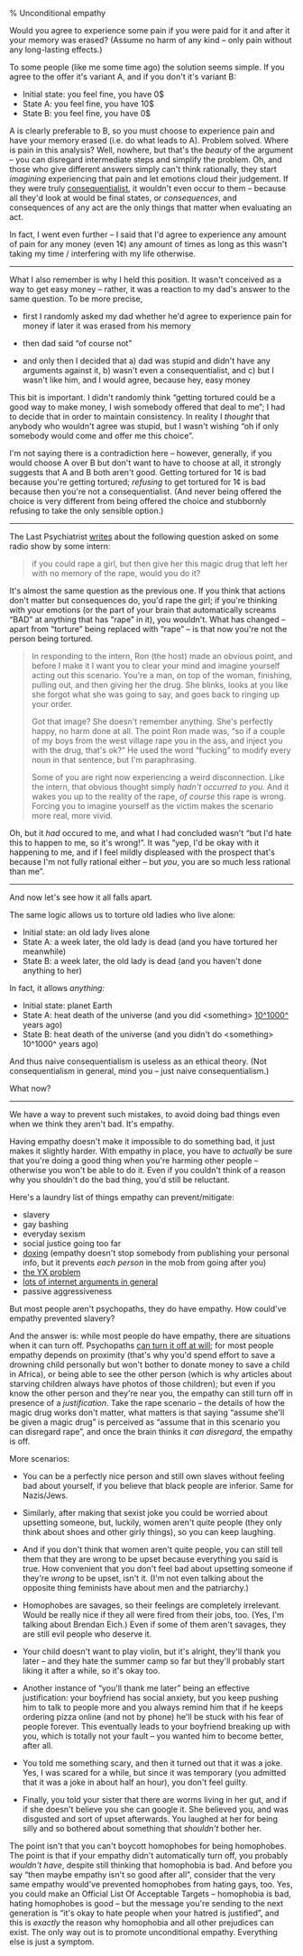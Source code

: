 % Unconditional empathy

Would you agree to experience some pain if you were paid for it and after it your memory was erased? (Assume no harm of any kind – only pain without any long-lasting effects.)

To some people (like me some time ago) the solution seems simple. If you agree to the offer it's variant A, and if you don't it's variant B:

  * Initial state: you feel fine, you have 0$
  * State A: you feel fine, you have 10$
  * State B: you feel fine, you have 0$

A is clearly preferable to B, so you must choose to experience pain and have your memory erased (i.e. do what leads to A). Problem solved. Where is pain in this analysis? Well, nowhere, but that's the *beauty* of the argument – you can disregard intermediate steps and simplify the problem. Oh, and those who give different answers simply can't think rationally, they start *imagining* experiencing that pain and let emotions cloud their judgement. If they were truly [consequentialist][], it wouldn't even occur to them – because all they'd look at would be final states, or *consequences*, and consequences of any act are the only things that matter when evaluating an act.

[consequentialist]: http://raikoth.net/consequentialism.html

In fact, I went even further – I said that I'd agree to experience any amount of pain for any money (even 1¢) any amount of times as long as this wasn't taking my time / interfering with my life otherwise.

-----------------------------------------------------------------------------

What I also remember is why I held this position. It wasn't conceived as a way to get easy money – rather, it was a reaction to my dad's answer to the same question. To be more precise,

  * first I randomly asked my dad whether he'd agree to experience pain for money if later it was erased from his memory

  * then dad said “of course not”

  * and only then I decided that a) dad was stupid and didn't have any arguments against it, b) wasn't even a consequentialist, and c) but I wasn't like him, and I would agree, because hey, easy money

This bit is important. I didn't randomly think “getting tortured could be a good way to make money, I wish somebody offered that deal to me”; I had to decide that in order to maintain consistency. In reality I *thought* that anybody who wouldn't agree was stupid, but I wasn't wishing “oh if only somebody would come and offer me this choice”.

I'm not saying there is a contradiction here – however, generally, if you would choose A over B but don't want to have to choose at all, it strongly suggests that A and B both aren't good. Getting tortured for 1¢ is bad because you're getting tortured; *refusing* to get tortured for 1¢ is bad because then you're not a consequentialist. (And never being offered the choice is very different from being offered the choice and stubbornly refusing to take the only sensible option.)

-----------------------------------------------------------------------------

The Last Psychiatrist [writes][TLP rape] about the following question asked on some radio show by some intern:

[TLP rape]: http://thelastpsychiatrist.com/2011/03/when_is_it_okay_to_rape_a_woma.html

> if you could rape a girl, but then give her this magic drug that left her with no memory of the rape, would you do it?

It's almost the same question as the previous one. If you think that actions don't matter but consequences do, you'd rape the girl; if you're thinking with your emotions (or the part of your brain that automatically screams “BAD” at anything that has “rape” in it), you wouldn't. What has changed – apart from “torture” being replaced with “rape” – is that now you're not the person being tortured.

> In responding to the intern, Ron (the host) made an obvious point, and before I make it I want you to clear your mind and imagine yourself acting out this scenario. You're a man, on top of the woman, finishing, pulling out, and then giving her the drug. She blinks, looks at you like she forgot what she was going to say, and goes back to ringing up your order.
>
> Got that image? She doesn't remember anything. She's perfectly happy, no harm done at all. The point Ron made was, “so if a couple of my boys from the west village rape you in the ass, and inject you with the drug, that's ok?” He used the word “fucking” to modify every noun in that sentence, but I'm paraphrasing.
>
> Some of you are right now experiencing a weird disconnection. Like the intern, that obvious thought simply *hadn't occurred to you*. And it wakes you up to the reality of the rape, *of course* this rape is wrong. Forcing you to imagine yourself as the victim makes the scenario more real, more vivid.

Oh, but it *had* occured to me, and what I had concluded wasn't “but I'd hate this to happen to me, so it's wrong!”. It was “yep, I'd be okay with it happening to me, and if I feel mildly displeased with the prospect that's because I'm not fully rational either – but *you*, you are so much less rational than me”.

-----------------------------------------------------------------------------

And now let's see how it all falls apart.

The same logic allows us to torture old ladies who live alone:

  * Initial state: an old lady lives alone
  * State A: a week later, the old lady is dead (and you have tortured her meanwhile)
  * State B: a week later, the old lady is dead (and you haven't done anything to her)

In fact, it allows *anything:*

  * Initial state: planet Earth
  * State A: heat death of the universe (and you did \<something\> [10^1000^][heat death] years ago)
  * State B: heat death of the universe (and you didn't do \<something\> 10^1000^ years ago)

[heat death]: https://en.wikipedia.org/wiki/Graphical_timeline_from_Big_Bang_to_Heat_Death

And thus naive consequentialism is useless as an ethical theory. (Not consequentialism in general, mind you – just naive consequentialism.)

What now?

-----------------------------------------------------------------------------

We have a way to prevent such mistakes, to avoid doing bad things even when we think they aren't bad. It's empathy.

Having empathy doesn't make it impossible to do something bad, it just makes it slightly harder. With empathy in place, you have to *actually* be sure that you're doing a good thing when you're harming other people – otherwise you won't be able to do it. Even if you couldn't think of a reason why you shouldn't do the bad thing, you'd still be reluctant.

Here's a laundry list of things empathy can prevent/mitigate:

  * slavery
  * gay bashing
  * everyday sexism
  * social justice going too far
  * [doxing](https://en.wikipedia.org/wiki/Doxing) (empathy doesn't stop somebody from publishing your personal info, but it prevents *each person* in the mob from going after you)
  * [the YX problem](/yx)
  * [lots of internet arguments in general](https://xkcd.com/438/)
  * passive aggressiveness

But most people aren't psychopaths, they do have empathy. How could've empathy prevented slavery?

And the answer is: while most people do have empathy, there are situations when it can turn off. Psychopaths [can turn it off at will][empathy BBC]; for most people empathy depends on proximity (that's why you'd spend effort to save a drowning child personally but won't bother to donate money to save a child in Africa), or being able to see the other person (which is why articles about starving children always have photos of those children); but even if you know the other person and they're near you, the empathy can still turn off in presence of a *justification*. Take the rape scenario – the details of how the magic drug works don't matter, what matters is that saying “assume she'll be given a magic drug” is perceived as “assume that in this scenario you can disregard rape”, and once the brain thinks it *can disregard*, the empathy is off.

[empathy BBC]: http://www.bbc.com/news/science-environment-23431793

More scenarios:

  * You can be a perfectly nice person and still own slaves without feeling bad about yourself, if you believe that black people are inferior. Same for Nazis/Jews.

  * Similarly, after making that sexist joke you could be worried about upsetting someone, but, luckily, women aren't quite people (they only think about shoes and other girly things), so you can keep laughing.

  * And if you don't think that women aren't quite people, you can still tell them that they are wrong to be upset because everything you said is true. How convenient that you don't feel bad about upsetting someone if they're *wrong* to be upset, isn't it. (I'm not even talking about the opposite thing feminists have about men and the patriarchy.)

  * Homophobes are savages, so their feelings are completely irrelevant. Would be really nice if they all were fired from their jobs, too. (Yes, I'm talking about Brendan Eich.) Even if some of them aren't savages, they are still evil people who deserve it.

  * Your child doesn't want to play violin, but it's alright, they'll thank you later – and they hate the summer camp so far but they'll probably start liking it after a while, so it's okay too.

  * Another instance of “you'll thank me later” being an effective justification: your boyfriend has social anxiety, but you keep pushing him to talk to people more and you always remind him that if he keeps ordering pizza online (and not by phone) he'll be stuck with his fear of people forever. This eventually leads to your boyfriend breaking up with you, which is totally not your fault – you wanted him to become better, after all.

  * You told me something scary, and then it turned out that it was a joke. Yes, I was scared for a while, but since it was temporary (you admitted that it was a joke in about half an hour), you don't feel guilty.

  * Finally, you told your sister that there are worms living in her gut, and if if she doesn't believe you she can google it. She believed you, and was disgusted and sort of upset afterwards. You laughed at her for being silly and so bothered about something that *shouldn't* bother her.

The point isn't that you can't boycott homophobes for being homophobes. The point is that if your empathy didn't automatically turn off, you probably *wouldn't have*, despite still thinking that homophobia is bad. And before you say “then maybe empathy isn't so good after all”, consider that the very same empathy would've prevented homophobes from hating gays, too. Yes, you could make an Official List Of Acceptable Targets – homophobia is bad, hating homophobes is good – but the message you're sending to the next generation is “it's okay to hate people when your hatred is justified”, and this is *exactly* the reason why homophobia and all other prejudices can exist. The only way out is to promote unconditional empathy. Everything else is just a symptom.
